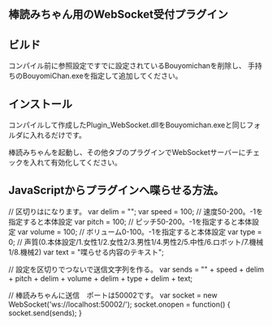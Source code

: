 棒読みちゃん用のWebSocket受付プラグイン
---------------------------------------

ビルド
------

コンパイル前に参照設定ですでに設定されているBouyomichanを削除し、
手持ちのBouyomiChan.exeを指定して追加してください。


インストール
------------
コンパイルして作成したPlugin_WebSocket.dllをBouyomichan.exeと同じフォルダに入れるだけです。

棒読みちゃんを起動し、その他タブのプラグインでWebSocketサーバーにチェックを入れて有効化してください。


JavaScriptからプラグインへ喋らせる方法。
---------------------------------------

// 区切りは<bouyomi>になります。
var delim = "<bouyomi>";
var speed = 100; // 速度50-200。-1を指定すると本体設定
var pitch = 100; // ピッチ50-200。-1を指定すると本体設定
var volume = 100; // ボリューム0-100。-1を指定すると本体設定
var type = 0; // 声質(0.本体設定/1.女性1/2.女性2/3.男性1/4.男性2/5.中性/6.ロボット/7.機械1/8.機械2)
var text = "喋らせる内容のテキスト";

// 設定を区切りでつないで送信文字列を作る。
var sends = "" + speed + delim + pitch + delim + volume + delim + type + delim + text;

// 棒読みちゃんに送信　ポートは50002です。
var socket = new WebSocket('ws://localhost:50002/');
socket.onopen = function() {
	socket.send(sends);
}
